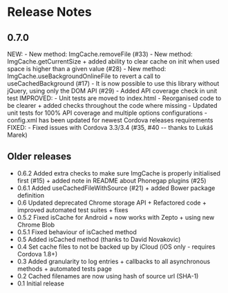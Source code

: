 Release Notes
=============
0.7.0
-----
  NEW:
	- New method: ImgCache.removeFile (#33)
	- New method: ImgCache.getCurrentSize + added ability to clear cache on init when used space is higher than a given value (#28)
	- New method: ImgCache.useBackgroundOnlineFile to revert a call to useCachedBackground (#17)
	- It is now possible to use this library without jQuery, using only the DOM API (#29)
	- Added API coverage check in unit test
  IMPROVED:
	- Unit tests are moved to index.html
	- Reorganised code to be clearer + added checks throughout the code where missing
	- Updated unit tests for 100% API coverage and multiple options configurations
	- config.xml has been updated for newest Cordova releases requirements
  FIXED:
	- Fixed issues with Cordova 3.3/3.4 (#35, #40 -- thanks to Lukáš Marek)

Older releases
--------------
* 0.6.2 Added extra checks to make sure ImgCache is properly initialised first (#15) + added note in README about Phonegap plugins (#25)
* 0.6.1 Added useCachedFileWithSource (#21) + added Bower package definition
* 0.6   Updated deprecated Chrome storage API + Refactored code + improved automated test suites + fixes
* 0.5.2 Fixed isCache for Android  + now works with Zepto + using new Chrome Blob
* 0.5.1 Fixed behaviour of isCached method
* 0.5   Added isCached method (thanks to David Novakovic)
* 0.4   Set cache files to not be backed up by iCloud (iOS only - requires Cordova 1.8+)
* 0.3   Added granularity to log entries + callbacks to all asynchronous methods + automated tests page
* 0.2   Cached filenames are now using hash of source url (SHA-1)
* 0.1   Initial release
